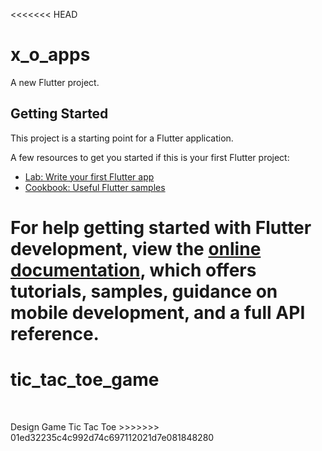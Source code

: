 <<<<<<< HEAD
# x_o_apps

A new Flutter project.

## Getting Started

This project is a starting point for a Flutter application.

A few resources to get you started if this is your first Flutter project:

- [Lab: Write your first Flutter app](https://docs.flutter.dev/get-started/codelab)
- [Cookbook: Useful Flutter samples](https://docs.flutter.dev/cookbook)

For help getting started with Flutter development, view the
[online documentation](https://docs.flutter.dev/), which offers tutorials,
samples, guidance on mobile development, and a full API reference.
=======
# tic_tac_toe_game
<p align="center">
<img scr="screenshots/home.png" width="250"/>
<img scr="screenshots/select_player.png" width="250"/>
<img scr="screenshots/player.png" width="250"/>
</p>
Design Game Tic Tac Toe
>>>>>>> 01ed32235c4c992d74c697112021d7e081848280
